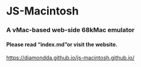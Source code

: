 # JS-Macintosh
### A vMac-based web-side 68kMac emulator
#### Please read “index.md”or visit the website.

https://diamondda.github.io/js-macintosh.github.io/

